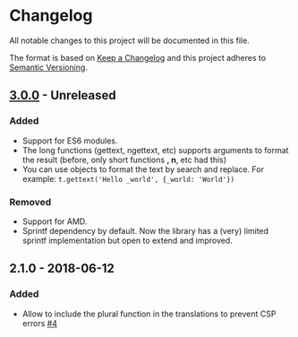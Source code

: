 # Changelog

All notable changes to this project will be documented in this file.

The format is based on [Keep a Changelog](http://keepachangelog.com/) 
and this project adheres to [Semantic Versioning](http://semver.org/).

## [3.0.0] - Unreleased
### Added
- Support for ES6 modules.
- The long functions (gettext, ngettext, etc) supports arguments to format the result (before, only short functions __, n__, etc had this)
- You can use objects to format the text by search and replace. For example: `t.gettext('Hello _world', {_world: 'World'})`

### Removed
- Support for AMD.
- Sprintf dependency by default. Now the library has a (very) limited sprintf implementation but open to extend and improved.

## 2.1.0 - 2018-06-12
### Added
- Allow to include the plural function in the translations to prevent CSP errors [#4]

[#4]: https://github.com/php-gettext/gettext-translator/issues/4

[3.0.0]: https://github.com/php-gettext/gettext-translator/compare/v2.1.0...HEAD
